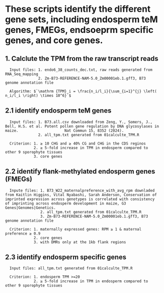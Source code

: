 # These scripts identify the different gene sets, including endosperm teM genes, FMEGs, endsoeprm specific genes, and core genes.

## 1. Calclute the TPM from the raw transcript reads  
      Input files: 1. endo6_38_counts_dec.txt, raw reads generated from RNA_Seq_mapping
                   2. Zm-B73-REFERENCE-NAM-5.0_Zm00001eb.1.gff3, B73 genome annotation file 

      Algorithm: $`\mathrm {TPM}_i = \frac{n_i/l_i}{\sum_{i=1}^{j} \left( n_i/l_i \right) \times 10^6}`$

## 2.1 identify endosperm teM genes
      Input files: 1. B73.all.csv downloaded from Zeng, Y., Somers, J., Bell, H.S. et al. Potent pollen gene regulation by DNA glycosylases in maize.                     Nat Commun 15, 8352 (2024).
                   2. all_tpm.txt generated from 01calculte_TPM.R

      Criterion: 1. ≥ 10 CHG and ≥ 40% CG and CHG in the CDS reginos
                 2. ≥ 5-fold increase in TPM in endosperm compared to other 9 sporophyte tissues
                 3. core genes

## 2.2 identify flank-methylated endosperm genes (FMEGs)
      Inpute files: 1. B73_W22_maternalpreference_with_avg_rpm downladed from Kaitlin Higgins, Vital Nyabashi, Sarah Anderson, Conservation of                                imprinted expression across genotypes is correlated with consistency of imprinting across endosperm development in maize, G3                           Genes|Genomes|Genetics.
                    2. all_tpm.txt generated from 01calculte_TPM.R
                    3. Zm-B73-REFERENCE-NAM-5.0_Zm00001eb.1.gff3, B73 genome annotation file
                    
      Criterion: 1. maternally expressed genes: RPM ≥ 1 & maternal preference ≥ 0.9 
                 2. core genes 
                 3. with DMRs only at the 1kb flank regions

## 2.3 identify endosperm specific genes
      Input files: all_tpm.txt generated from 01calculte_TPM.R

      Criterion: 1. endosperm TPM >=20
                 2. ≥ 5-fold increase in TPM in endosperm compared to other 9 sporophyte tissues
                 


     
           
  
